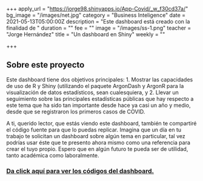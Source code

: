 +++
apply_url = "https://jorge98.shinyapps.io/App-Covid/_w_f30cd37a/"
bg_image = "/images/net.jpg"
category = "Business Inteligence"
date = 2021-05-13T05:00:00Z
description = "Este dashboard está creado con la finalidad de "
duration = ""
fee = ""
image = "/images/ss-1.png"
teacher = "Jorge Hernández"
title = "Un dashboard en Shiny"
weekly = ""

+++
## Sobre este proyecto

Este dashboard tiene dos objetivos principales: 1. Mostrar las capacidades de uso de R y Shiny (utilizando el paquete ArgonDash y ArgonR para la visualización de datos estadísticos, sean cualesquiera, y 2. Llevar un seguimiento sobre las principales estadísticas públicas que hay respecto a este tema que ha sido tan importante desde hace ya casi un año y medio, desde que se registraron los primeros casos de COVID.

A ti, querido lector, que estás viendo este dashboard, también te compartiré el código fuente para que lo puedas replicar. Imagina que un día en tu trabajo te solicitan un dashboard sobre algún tema en particular, tal vez podrías usar éste que te presento ahora mismo como una referencia para crear el tuyo propio. Espero que en algún futuro te pueda ser de utilidad, tanto académica como laboralmente.

### [Da click aquí para ver los códigos del dashboard.](https://bookdown.org/eljorgehdz/dashboard_pasos/ "codices")
